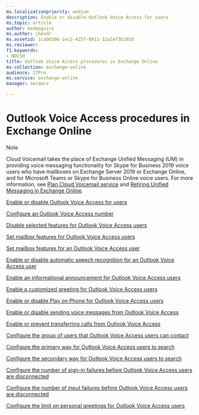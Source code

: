 ```yaml
---
ms.localizationpriority: medium
description: Enable or disable Outlook Voice Access for users
ms.topic: article
author: msdmaguire
ms.author: jhendr
ms.assetid: 1cab0106-1ec2-4257-8911-32a1e73b185d
ms.reviewer: 
f1.keywords:
- NOCSH
title: Outlook Voice Access procedures in Exchange Online
ms.collection: exchange-online
audience: ITPro
ms.service: exchange-online
manager: serdars

---
```


# Outlook Voice Access procedures in Exchange Online

> [!NOTE]
> Cloud Voicemail takes the place of Exchange Unified Messaging (UM) in providing voice messaging functionality for Skype for Business 2019 voice users who have mailboxes on Exchange Server 2019 or Exchange Online, and for Microsoft Teams or Skype for Business Online voice users. For more information, see [Plan Cloud Voicemail service](/skypeforbusiness/hybrid/plan-cloud-voicemail) and [Retiring Unified Messaging in Exchange Online](https://techcommunity.microsoft.com/t5/Exchange-Team-Blog/Retiring-Unified-Messaging-in-Exchange-Online/ba-p/608991).

[Enable or disable Outlook Voice Access for users](enable-or-disable-outlook-voice-access.md)

[Configure an Outlook Voice Access number](configure-outlook-voice-access-number.md)

[Disable selected features for Outlook Voice Access users](disable-selected-features.md)

[Set mailbox features for Outlook Voice Access users](set-mailbox-features-for-users.md)

[Set mailbox features for an Outlook Voice Access user](set-mailbox-features-for-a-user.md)

[Enable or disable automatic speech recognition for an Outlook Voice Access user](enable-or-disable-automatic-speech-recognition.md)

[Enable an informational announcement for Outlook Voice Access users](enable-an-informational-announcement.md)

[Enable a customized greeting for Outlook Voice Access users](enable-a-customized-greeting.md)

[Enable or disable Play on Phone for Outlook Voice Access users](enable-or-disable-play-on-phone.md)

[Enable or disable sending voice messages from Outlook Voice Access](enable-or-disable-sending-voice-messages.md)

[Enable or prevent transferring calls from Outlook Voice Access](enable-or-prevent-transferring-calls.md)

[Configure the group of users that Outlook Voice Access users can contact](configure-the-group-of-users-that-outlook-voice-access-users-can-contact.md)

[Configure the primary way for Outlook Voice Access users to search](configure-primary-search-method.md)

[Configure the secondary way for Outlook Voice Access users to search](configure-secondary-search-method.md)

[Configure the number of sign-in failures before Outlook Voice Access users are disconnected](configure-number-of-sign-in-failures.md)

[Configure the number of input failures before Outlook Voice Access users are disconnected](configure-number-of-input-failures.md)

[Configure the limit on personal greetings for Outlook Voice Access users](configure-personal-greetings-limit.md)
